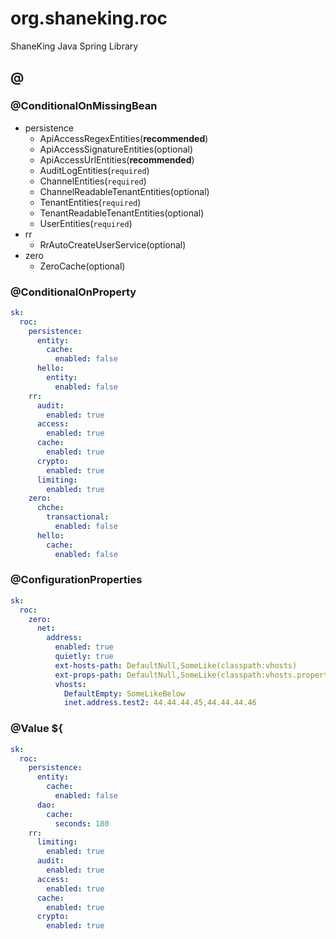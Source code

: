 # org.shaneking.roc

ShaneKing Java Spring Library

## @

### @ConditionalOnMissingBean

- persistence
  - ApiAccessRegexEntities(**recommended**)
  - ApiAccessSignatureEntities(optional)
  - ApiAccessUrlEntities(**recommended**)
  - AuditLogEntities(`required`)
  - ChannelEntities(`required`)
  - ChannelReadableTenantEntities(optional)
  - TenantEntities(`required`)
  - TenantReadableTenantEntities(optional)
  - UserEntities(`required`)
- rr
  - RrAutoCreateUserService(optional)
- zero
  - ZeroCache(optional)

### @ConditionalOnProperty

```yaml
sk:
  roc:
    persistence:
      entity:
        cache:
          enabled: false
      hello:
        entity:
          enabled: false
    rr:
      audit:
        enabled: true
      access:
        enabled: true
      cache:
        enabled: true
      crypto:
        enabled: true
      limiting:
        enabled: true
    zero:
      chche:
        transactional:
          enabled: false
      hello:
        cache:
          enabled: false
```

### @ConfigurationProperties

```yaml
sk:
  roc:
    zero:
      net:
        address:
          enabled: true
          quietly: true
          ext-hosts-path: DefaultNull,SomeLike(classpath:vhosts)
          ext-props-path: DefaultNull,SomeLike(classpath:vhosts.properties)
          vhosts:
            DefaultEmpty: SomeLikeBelow
            inet.address.test2: 44.44.44.45,44.44.44.46
```

### @Value ${

```yaml
sk:
  roc:
    persistence:
      entity:
        cache:
          enabled: false
      dao:
        cache:
          seconds: 180
    rr:
      limiting:
        enabled: true
      audit:
        enabled: true
      access:
        enabled: true
      cache:
        enabled: true
      crypto:
        enabled: true
```

